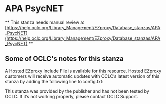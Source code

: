 # APA PsycNET
** This stanza needs manual review at [https://help.oclc.org/Library_Management/EZproxy/Database_stanzas/APA_PsycNET](https://help.oclc.org/Library_Management/EZproxy/Database_stanzas/APA_PsycNET) **

## Some of OCLC's notes for this stanza

A Hosted EZproxy Include File is available for this resource. Hosted EZproxy customers will receive automatic updates with OCLC&rsquo;s latest version of this stanza by adding the following line to config.txt:

This stanza was provided by the publisher and has not been tested by OCLC. If it&rsquo;s not working properly, please contact OCLC Support.

&nbsp;

